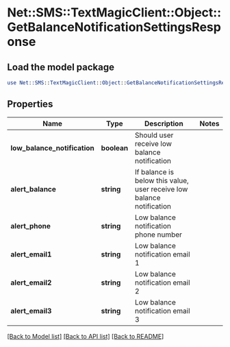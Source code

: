 # Net::SMS::TextMagicClient::Object::GetBalanceNotificationSettingsResponse

## Load the model package
```perl
use Net::SMS::TextMagicClient::Object::GetBalanceNotificationSettingsResponse;
```

## Properties
Name | Type | Description | Notes
------------ | ------------- | ------------- | -------------
**low_balance_notification** | **boolean** | Should user receive low balance notification | 
**alert_balance** | **string** | If balance is below this value, user receive low balance notification | 
**alert_phone** | **string** | Low balance notification phone number | 
**alert_email1** | **string** | Low balance notification email 1 | 
**alert_email2** | **string** | Low balance notification email 2 | 
**alert_email3** | **string** | Low balance notification email 3 | 

[[Back to Model list]](../README.md#documentation-for-models) [[Back to API list]](../README.md#documentation-for-api-endpoints) [[Back to README]](../README.md)


